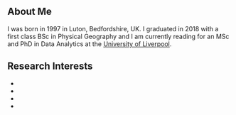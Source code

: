 ## About Me

I was born in 1997 in Luton, Bedfordshire, UK. I graduated in 2018 with a first class BSc in Physical Geography and I am currently 
reading for an MSc and PhD in Data Analytics at the [University of Liverpool](https://www.liverpool.ac.uk/).

## Research Interests

- 
-
-
-
